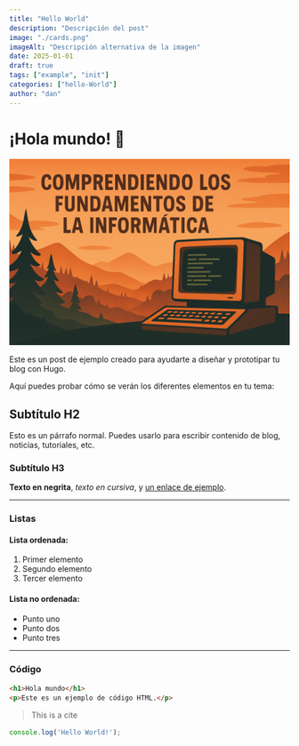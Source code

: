 ```yaml
---
title: "Hello World"
description: "Descripción del post"
image: "./cards.png"
imageAlt: "Descripción alternativa de la imagen"
date: 2025-01-01
draft: true
tags: ["example", "init"]
categories: ["hello-World"]
author: "dan"
---
```


# ¡Hola mundo! 👋

![imgagen de ejemplo](cards.png)

Este es un post de ejemplo creado para ayudarte a diseñar y prototipar tu blog con Hugo.

Aquí puedes probar cómo se verán los diferentes elementos en tu tema:

## Subtítulo H2

Esto es un párrafo normal. Puedes usarlo para escribir contenido de blog, noticias, tutoriales, etc.

### Subtítulo H3

**Texto en negrita**, *texto en cursiva*, y [un enlace de ejemplo](https://gohugo.io/).

---

### Listas

#### Lista ordenada:

1. Primer elemento
2. Segundo elemento
3. Tercer elemento

#### Lista no ordenada:

- Punto uno
- Punto dos
- Punto tres

---

### Código

```html
<h1>Hola mundo</h1>
<p>Este es un ejemplo de código HTML.</p>
```

> This is a cite

```js
console.log('Hello World!');
```
